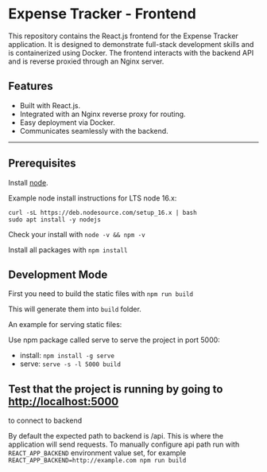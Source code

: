 # Expense Tracker - Frontend

This repository contains the React.js frontend for the Expense Tracker application. It is designed to demonstrate full-stack development skills and is containerized using Docker. The frontend interacts with the backend API and is reverse proxied through an Nginx server.

## Features
- Built with React.js.
- Integrated with an Nginx reverse proxy for routing.
- Easy deployment via Docker.
- Communicates seamlessly with the backend.

---

## Prerequisites

Install [node](https://nodejs.org/en/download/). 

Example node install instructions for LTS node 16.x:
```
curl -sL https://deb.nodesource.com/setup_16.x | bash
sudo apt install -y nodejs
```

Check your install with `node -v && npm -v`

Install all packages with `npm install`


## Development Mode


First you need to build the static files with `npm run build`

This will generate them into `build` folder.

An example for serving static files:

Use npm package called serve to serve the project in port 5000:
- install: `npm install -g serve`
- serve: `serve -s -l 5000 build`

Test that the project is running by going to <http://localhost:5000>
---

to connect to backend

By default the expected path to backend is /api. This is where the application will send requests. 
To manually configure api path run with `REACT_APP_BACKEND` environment value set, for example `REACT_APP_BACKEND=http://example.com npm run build`